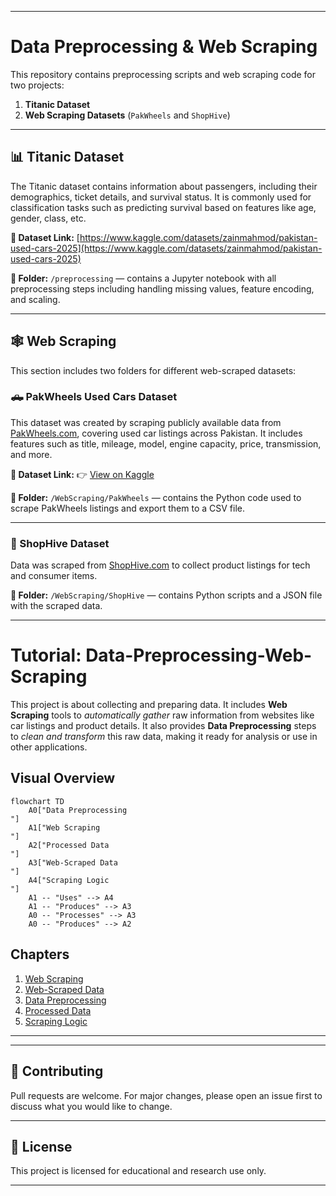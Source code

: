 
---

# Data Preprocessing & Web Scraping

This repository contains preprocessing scripts and web scraping code for two projects:

1. **Titanic Dataset**
2. **Web Scraping Datasets** (`PakWheels` and `ShopHive`)

---

## 📊 Titanic Dataset

The Titanic dataset contains information about passengers, including their demographics, ticket details, and survival status.
It is commonly used for classification tasks such as predicting survival based on features like age, gender, class, etc.

**🔗 Dataset Link:**
[https://www.kaggle.com/datasets/zainmahmod/pakistan-used-cars-2025](https://www.kaggle.com/datasets/zainmahmod/pakistan-used-cars-2025)

**📁 Folder:**
`/preprocessing` — contains a Jupyter notebook with all preprocessing steps including handling missing values, feature encoding, and scaling.

---

## 🕸️ Web Scraping

This section includes two folders for different web-scraped datasets:

### 🛻 PakWheels Used Cars Dataset

This dataset was created by scraping publicly available data from [PakWheels.com](https://www.pakwheels.com), covering used car listings across Pakistan.
It includes features such as title, mileage, model, engine capacity, price, transmission, and more.

**🔗 Dataset Link:**
👉 [View on Kaggle](https://www.kaggle.com/datasets/zainmahmod/pakistan-used-cars-2025)

**📁 Folder:**
`/WebScraping/PakWheels` — contains the Python code used to scrape PakWheels listings and export them to a CSV file.

---

### 🛒 ShopHive Dataset

Data was scraped from [ShopHive.com](https://www.shophive.com) to collect product listings for tech and consumer items.

**📁 Folder:**
`/WebScraping/ShopHive` — contains Python scripts and a JSON file with the scraped data.

---

# Tutorial: Data-Preprocessing-Web-Scraping

This project is about collecting and preparing data.
It includes **Web Scraping** tools to _automatically gather_ raw information from websites like car listings and product details.
It also provides **Data Preprocessing** steps to _clean and transform_ this raw data, making it ready for analysis or use in other applications.

## Visual Overview

```mermaid
flowchart TD
    A0["Data Preprocessing
"]
    A1["Web Scraping
"]
    A2["Processed Data
"]
    A3["Web-Scraped Data
"]
    A4["Scraping Logic
"]
    A1 -- "Uses" --> A4
    A1 -- "Produces" --> A3
    A0 -- "Processes" --> A3
    A0 -- "Produces" --> A2
```

## Chapters

1. [Web Scraping
   ](01_web_scraping_.md)
2. [Web-Scraped Data
   ](02_web_scraped_data_.md)
3. [Data Preprocessing
   ](03_data_preprocessing_.md)
4. [Processed Data
   ](04_processed_data_.md)
5. [Scraping Logic
   ](05_scraping_logic_.md)

---

---

## 🤝 Contributing

Pull requests are welcome. For major changes, please open an issue first to discuss what you would like to change.

---

## 📄 License

This project is licensed for educational and research use only.

---


